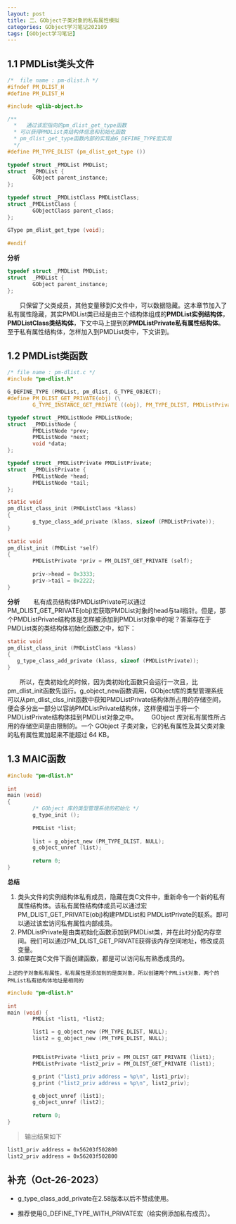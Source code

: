 ```yaml
---
layout: post
title: 二、GObject子类对象的私有属性模拟
categories: GObject学习笔记202109
tags: [GObject学习笔记]
---
```


## 1.1 PMDList类头文件

```c
/*  file name : pm-dlist.h */
#ifndef PM_DLIST_H
#define PM_DLIST_H

#include <glib-object.h>

/**
  *   通过该宏指向的pm_dlist_get_type函数
  * 可以获得PMDList类结构体信息和初始化函数
  * pm_dlist_get_type函数内部的实现由G_DEFINE_TYPE宏实现
  */
#define PM_TYPE_DLIST (pm_dlist_get_type ())
  
typedef struct _PMDList PMDList;
struct  _PMDList {
        GObject parent_instance;
};
  
typedef struct _PMDListClass PMDListClass;
struct _PMDListClass {
        GObjectClass parent_class;
};
  
GType pm_dlist_get_type (void);
  
#endif
```
**分析**

```c
typedef struct _PMDList PMDList;
struct  _PMDList {
        GObject parent_instance;
};
```
&emsp;&emsp;只保留了父类成员，其他变量移到C文件中，可以数据隐藏。这本章节加入了私有属性隐藏，其实PMDList类已经是由三个结构体组成的**PMDList实例结构体**，**PMDListClass类结构体**，下文中马上提到的**PMDListPrivate私有属性结构体**。至于私有属性结构体，怎样加入到PMDList类中，下文讲到。

## 1.2 PMDList类函数
```c
/* file name : pm-dlist.c */
#include "pm-dlist.h"

G_DEFINE_TYPE (PMDList, pm_dlist, G_TYPE_OBJECT);
#define PM_DLIST_GET_PRIVATE(obj) (\
        G_TYPE_INSTANCE_GET_PRIVATE ((obj), PM_TYPE_DLIST, PMDListPrivate))

typedef struct _PMDListNode PMDListNode;
struct  _PMDListNode {
        PMDListNode *prev;
        PMDListNode *next;
        void *data;
};

typedef struct _PMDListPrivate PMDListPrivate;
struct  _PMDListPrivate {
        PMDListNode *head;
        PMDListNode *tail;
};

static void
pm_dlist_class_init (PMDListClass *klass)
{
        g_type_class_add_private (klass, sizeof (PMDListPrivate));
}
 
static void
pm_dlist_init (PMDList *self)
{
        PMDListPrivate *priv = PM_DLIST_GET_PRIVATE (self);
         
        priv->head = 0x3333;
        priv->tail = 0x2222;
}
```
**分析**
&emsp;&emsp;私有成员结构体PMDListPrivate可以通过PM_DLIST_GET_PRIVATE(obj)宏获取PMDList对象的head与tail指针。但是，那个PMDListPrivate结构体是怎样被添加到PMDList对象中的呢？答案存在于PMDList类的类结构体初始化函数之中，如下：

```c
static void
pm_dlist_class_init (PMDListClass *klass)
{
   g_type_class_add_private (klass, sizeof (PMDListPrivate));
}
```
&emsp;&emsp;所以，在类初始化的时候，因为类初始化函数只会运行一次且，比pm_dlist_init函数先运行。g_object_new函数调用，GObject库的类型管理系统可以从pm_dlist_clss_init函数中获知PMDListPrivate结构体所占用的存储空间，便会多分出一部分以容纳PMDListPrivate结构体，这样便相当于将一个PMDListPrivate结构体挂到PMDList对象之中。
&emsp;&emsp;GObject 库对私有属性所占用的存储空间是由限制的。一个 GObject 子类对象，它的私有属性及其父类对象的私有属性累加起来不能超过 64 KB。

## 1.3 MAIC函数

```c
#include "pm-dlist.h"
  
int
main (void)
{
        /* GObject 库的类型管理系统的初始化 */
        g_type_init ();
     
        PMDList *list;
 
        list = g_object_new (PM_TYPE_DLIST, NULL);
        g_object_unref (list);
          
        return 0;
}
```
**总结**

 1. 类头文件的实例结构体私有成员，隐藏在类C文件中，重新命令一个新的私有属性结构体。该私有属性结构体成员可以通过宏PM_DLIST_GET_PRIVATE(obj)构建PMDList和 PMDListPrivate的联系。即可以通过该宏访问私有属性内部成员。
 2. PMDListPrivate是由类初始化函数添加到PMDList类，并在此时分配内存空间。我们可以通过PM_DLIST_GET_PRIVATE获得该内存空间地址，修改成员变量。
 3. 如果在类C文件下面创建函数，都是可以访问私有熟悉成员的。

`上述的子对象私有属性，私有属性是添加到的是类对象，所以创建两个PMList对象，两个的PMList私有结构体地址是相同的`

```c
#include "pm-dlist.h"
  
int
main (void) {
        PMDList *list1, *list2;

        list1 = g_object_new (PM_TYPE_DLIST, NULL);
        list2 = g_object_new (PM_TYPE_DLIST, NULL);


        PMDListPrivate *list1_priv = PM_DLIST_GET_PRIVATE (list1);
        PMDListPrivate *list2_priv = PM_DLIST_GET_PRIVATE (list1);

        g_print ("list1_priv address = %p\n", list1_priv);
        g_print ("list2_priv address = %p\n", list2_priv);

        g_object_unref (list1);
        g_object_unref (list2);
        
        return 0;
}
```
>输出结果如下
```sh
list1_priv address = 0x56203f502800
list2_priv address = 0x56203f502800
```

## 补充（Oct-26-2023）

 - g_type_class_add_private在2.58版本以后不赞成使用。
 
 - 推荐使用G_DEFINE_TYPE_WITH_PRIVATE宏（给实例添加私有成员）。